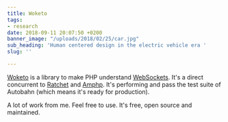 ```yaml
---
title: Woketo
tags:
- research
date: 2018-09-11 20:07:50 +0200
banner_image: "/uploads/2018/02/25/car.jpg"
sub_heading: 'Human centered design in the electric vehicle era '
slug: ''

---
```

[Woketo](https://github.com/Nekland/Woketo) is a library to make PHP understand [WebSockets](https://developer.mozilla.org/en-US/docs/Web/API/WebSockets_API). It's a direct concurrent to [Ratchet](https://github.com/ratchetphp/Ratchet) and [Amphp](https://github.com/amphp/websocket-server). It's performing and pass the test suite of Autobahn (which means it's ready for production).

A lot of work from me. Feel free to use. It's free, open source and maintained.